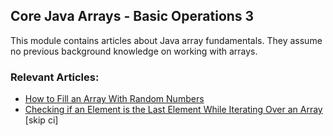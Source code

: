 ## Core Java Arrays - Basic Operations 3

This module contains articles about Java array fundamentals. They assume no previous background knowledge on working with arrays.

### Relevant Articles: 
- [How to Fill an Array With Random Numbers](https://www.baeldung.com/java-array-random-numbers)
- [Checking if an Element is the Last Element While Iterating Over an Array](https://www.baeldung.com/java-array-last-element-test)
[skip ci]
